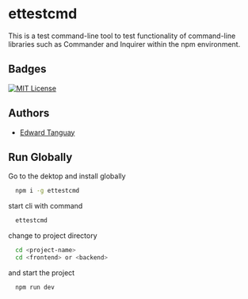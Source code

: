 # ettestcmd

This is a test command-line tool to test functionality of command-line libraries such as Commander and Inquirer within the npm environment.

## Badges

[![MIT License](https://img.shields.io/badge/License-MIT-green.svg)](https://choosealicense.com/licenses/mit/)

## Authors

- [Edward Tanguay](https://github.com/edwardtanguay)

## Run Globally

Go to the dektop and install globally

```bash
  npm i -g ettestcmd
```

start cli with command

```bash
  ettestcmd
```

change to project directory

```bash
  cd <project-name>
  cd <frontend> or <backend>
```

and start the project

```bash
  npm run dev
```
